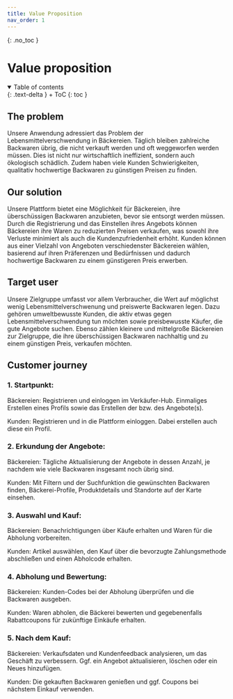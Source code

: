 ```yaml
---
title: Value Proposition
nav_order: 1
---
```


{: .no_toc }
# Value proposition

<details open markdown="block">
{: .text-delta }
<summary>Table of contents</summary>
+ ToC
{: toc }
</details>

## The problem
Unsere Anwendung adressiert das Problem der Lebensmittelverschwendung in Bäckereien. Täglich bleiben zahlreiche Backwaren übrig, die nicht verkauft werden und oft weggeworfen werden müssen. Dies ist nicht nur wirtschaftlich ineffizient, sondern auch ökologisch schädlich. Zudem haben viele Kunden Schwierigkeiten, qualitativ hochwertige Backwaren zu günstigen Preisen zu finden.

## Our solution

Unsere Plattform bietet eine Möglichkeit für Bäckereien, ihre überschüssigen Backwaren anzubieten, bevor sie entsorgt werden müssen. Durch die Registrierung und das Einstellen ihres Angebots können Bäckereien ihre Waren zu reduzierten Preisen verkaufen, was sowohl ihre Verluste minimiert als auch die Kundenzufriedenheit erhöht. Kunden können aus einer Vielzahl von Angeboten verschiedenster Bäckereien wählen, basierend auf ihren Präferenzen und Bedürfnissen und dadurch hochwertige Backwaren zu einem günstigeren Preis erwerben.

## Target user

Unsere Zielgruppe umfasst vor allem Verbraucher, die Wert auf möglichst wenig Lebensmittelverschwenung und preiswerte Backwaren legen. Dazu gehören umweltbewusste Kunden, die aktiv etwas gegen Lebensmittelverschwendung tun möchten sowie preisbewusste Käufer, die gute Angebote suchen. Ebenso zählen kleinere und mittelgroße Bäckereien zur Zielgruppe, die ihre überschüssigen Backwaren nachhaltig und zu einem günstigen Preis, verkaufen möchten.

## Customer journey

### 1. Startpunkt:
Bäckereien: Registrieren und einloggen im Verkäufer-Hub. Einmaliges Erstellen eines Profils sowie das Erstellen der bzw. des Angebote(s).

Kunden: Registrieren und in die Plattform einloggen. Dabei erstellen auch diese ein Profil.

### 2. Erkundung der Angebote:
Bäckereien: Tägliche Aktualisierung der Angebote in dessen Anzahl, je nachdem wie viele Backwaren insgesamt noch übrig sind.

Kunden: Mit Filtern und der Suchfunktion die gewünschten Backwaren finden, Bäckerei-Profile, Produktdetails und Standorte auf der Karte einsehen.

### 3. Auswahl und Kauf:
Bäckereien: Benachrichtigungen über Käufe erhalten und Waren für die Abholung vorbereiten.

Kunden: Artikel auswählen, den Kauf über die bevorzugte Zahlungsmethode abschließen und einen Abholcode erhalten.

### 4. Abholung und Bewertung:
Bäckereien: Kunden-Codes bei der Abholung überprüfen und die Backwaren ausgeben.

Kunden: Waren abholen, die Bäckerei bewerten und gegebenenfalls Rabattcoupons für zukünftige Einkäufe erhalten.

### 5. Nach dem Kauf:
Bäckereien: Verkaufsdaten und Kundenfeedback analysieren, um das Geschäft zu verbessern. Ggf. ein Angebot aktualisieren, löschen oder ein Neues hinzufügen.

Kunden: Die gekauften Backwaren genießen und ggf. Coupons bei nächstem Einkauf verwenden.

